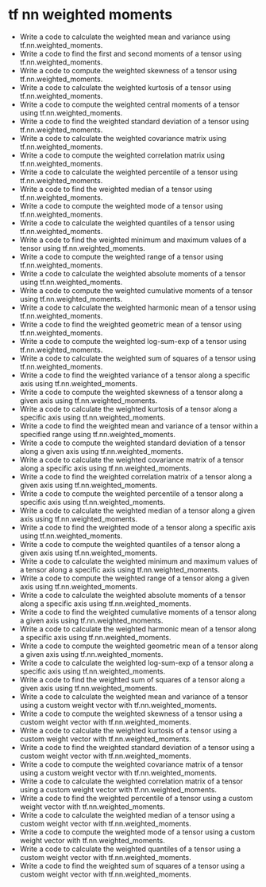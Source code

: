# tf nn weighted moments

- Write a code to calculate the weighted mean and variance using tf.nn.weighted_moments.
- Write a code to find the first and second moments of a tensor using tf.nn.weighted_moments.
- Write a code to compute the weighted skewness of a tensor using tf.nn.weighted_moments.
- Write a code to calculate the weighted kurtosis of a tensor using tf.nn.weighted_moments.
- Write a code to compute the weighted central moments of a tensor using tf.nn.weighted_moments.
- Write a code to find the weighted standard deviation of a tensor using tf.nn.weighted_moments.
- Write a code to calculate the weighted covariance matrix using tf.nn.weighted_moments.
- Write a code to compute the weighted correlation matrix using tf.nn.weighted_moments.
- Write a code to calculate the weighted percentile of a tensor using tf.nn.weighted_moments.
- Write a code to find the weighted median of a tensor using tf.nn.weighted_moments.
- Write a code to compute the weighted mode of a tensor using tf.nn.weighted_moments.
- Write a code to calculate the weighted quantiles of a tensor using tf.nn.weighted_moments.
- Write a code to find the weighted minimum and maximum values of a tensor using tf.nn.weighted_moments.
- Write a code to compute the weighted range of a tensor using tf.nn.weighted_moments.
- Write a code to calculate the weighted absolute moments of a tensor using tf.nn.weighted_moments.
- Write a code to compute the weighted cumulative moments of a tensor using tf.nn.weighted_moments.
- Write a code to calculate the weighted harmonic mean of a tensor using tf.nn.weighted_moments.
- Write a code to find the weighted geometric mean of a tensor using tf.nn.weighted_moments.
- Write a code to compute the weighted log-sum-exp of a tensor using tf.nn.weighted_moments.
- Write a code to calculate the weighted sum of squares of a tensor using tf.nn.weighted_moments.
- Write a code to find the weighted variance of a tensor along a specific axis using tf.nn.weighted_moments.
- Write a code to compute the weighted skewness of a tensor along a given axis using tf.nn.weighted_moments.
- Write a code to calculate the weighted kurtosis of a tensor along a specific axis using tf.nn.weighted_moments.
- Write a code to find the weighted mean and variance of a tensor within a specified range using tf.nn.weighted_moments.
- Write a code to compute the weighted standard deviation of a tensor along a given axis using tf.nn.weighted_moments.
- Write a code to calculate the weighted covariance matrix of a tensor along a specific axis using tf.nn.weighted_moments.
- Write a code to find the weighted correlation matrix of a tensor along a given axis using tf.nn.weighted_moments.
- Write a code to compute the weighted percentile of a tensor along a specific axis using tf.nn.weighted_moments.
- Write a code to calculate the weighted median of a tensor along a given axis using tf.nn.weighted_moments.
- Write a code to find the weighted mode of a tensor along a specific axis using tf.nn.weighted_moments.
- Write a code to compute the weighted quantiles of a tensor along a given axis using tf.nn.weighted_moments.
- Write a code to calculate the weighted minimum and maximum values of a tensor along a specific axis using tf.nn.weighted_moments.
- Write a code to compute the weighted range of a tensor along a given axis using tf.nn.weighted_moments.
- Write a code to calculate the weighted absolute moments of a tensor along a specific axis using tf.nn.weighted_moments.
- Write a code to find the weighted cumulative moments of a tensor along a given axis using tf.nn.weighted_moments.
- Write a code to calculate the weighted harmonic mean of a tensor along a specific axis using tf.nn.weighted_moments.
- Write a code to compute the weighted geometric mean of a tensor along a given axis using tf.nn.weighted_moments.
- Write a code to calculate the weighted log-sum-exp of a tensor along a specific axis using tf.nn.weighted_moments.
- Write a code to find the weighted sum of squares of a tensor along a given axis using tf.nn.weighted_moments.
- Write a code to calculate the weighted mean and variance of a tensor using a custom weight vector with tf.nn.weighted_moments.
- Write a code to compute the weighted skewness of a tensor using a custom weight vector with tf.nn.weighted_moments.
- Write a code to calculate the weighted kurtosis of a tensor using a custom weight vector with tf.nn.weighted_moments.
- Write a code to find the weighted standard deviation of a tensor using a custom weight vector with tf.nn.weighted_moments.
- Write a code to compute the weighted covariance matrix of a tensor using a custom weight vector with tf.nn.weighted_moments.
- Write a code to calculate the weighted correlation matrix of a tensor using a custom weight vector with tf.nn.weighted_moments.
- Write a code to find the weighted percentile of a tensor using a custom weight vector with tf.nn.weighted_moments.
- Write a code to calculate the weighted median of a tensor using a custom weight vector with tf.nn.weighted_moments.
- Write a code to compute the weighted mode of a tensor using a custom weight vector with tf.nn.weighted_moments.
- Write a code to calculate the weighted quantiles of a tensor using a custom weight vector with tf.nn.weighted_moments.
- Write a code to find the weighted sum of squares of a tensor using a custom weight vector with tf.nn.weighted_moments.
